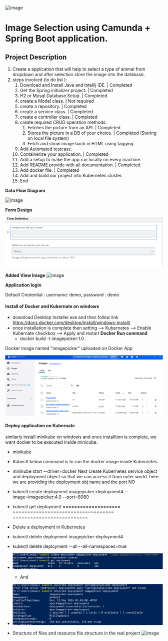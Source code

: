    ![image](https://github.com/shasibhusanJena/ImagePicker/assets/23555157/60aff1e9-851e-417e-8d65-4744fa53dcd4)


# Image Selection using Camunda + Spring Boot application.

## Project Description
1. Create a application that will help to select a type of animal from dropdown and after selection store the image into the database.
2. steps involved (to do list ):
   1. Download and Install Java and Intellij IDE. | Completed
   2. Get the Spring initializer project. | Completed 
   3. H2 or Mysql Database Setup. | Completed 
   4. create a Model class. | Not required 
   5. create a repository. | Completed 
   6. create a service class. | Completed 
   7. create a controller class. | Completed 
   8. create required CRUD operation methods. 
      1. Fetches the picture from an API. | Completed
      2. Stores the picture in a DB of your choice. | Completed (Storing on local file system)
      3. Fetch and show image back in HTML using tagging.
   9. Add Automated testcase.
   10. Containerize your application. | Completed
   11. Add a setup to make the app run locally on every machine.
   12. Add README provide with all documentation. | Completed 
   13. Add docker file. | Completed
   14. Add and build our project into Kubernetes cluster.
   15. End

**Data Flow Diagram**

![image](https://github.com/shasibhusanJena/ImagePicker/assets/23555157/59c278f3-a964-40e3-be45-c43b8d8773b6)

**Form Design**

![img.png](img.png)

**Added View Image**
![image](https://github.com/shasibhusanJena/ImagePicker/assets/23555157/540269ab-3338-4653-a23e-1b78b185d1de)

**Application login**

Default Credential : username: demo, password : demo

#### Install of Docker and Kubernate on windows
- download Desktop Installer.exe and then follow link
  https://docs.docker.com/desktop/install/windows-install/
- once installation is complete then setting --> Kubernates --> Enable Kubernate checkbox --> Apply and restart
**Docker Run command** 
   - docker build -t imagepicker:1.0 .

Docker Image named "imagepicker" uploaded on Docker App 

![img_3.png](img_3.png)

#### **Deploy application on Kubernate**
similarly install minikube on windows and once installtion is complete, we want docker to be executed inside minicube.
- minikube
- Kubectl
  below command is to run the docker image inside Kubernetes.
- minikube start --driver=docker
  Next create Kubernetes service object and deployment object so that we can access it from outer world.
  here we are providing the deployment obj name and the port NO
- kubectl create deployment imagepicker-deployment4 --image=imagepicker:4.0 --port=8080
- kubectl get deployment
==================== =================================== ==========================

- Delete a deployment in Kubernetes
- kubectl delete deployment imagepicker-deployment4
- kubectl delete deployment --all --all-namespaces=true


- ![img_1.png](img_1.png)
  - And 
- ![img_2.png](img_2.png)

- Structure of files and resource file structure in the real project
![image](https://github.com/shasibhusanJena/ImagePicker/assets/23555157/e66fd048-302d-47ff-8de7-833b94615306)



